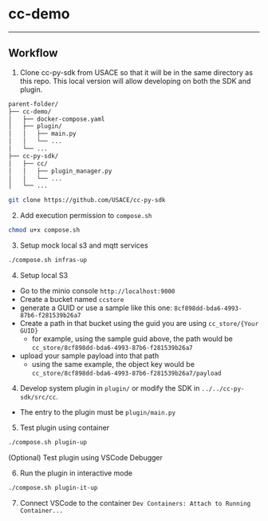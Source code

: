 # cc-demo

---

## Workflow

1. Clone cc-py-sdk from USACE so that it will be in the same directory as this repo.
    This local version will allow developing on both the SDK and plugin.

```graphql
parent-folder/
├── cc-demo/
│   ├── docker-compose.yaml
│   ├── plugin/
│   │   ├── main.py
│   │   └── ...
│   └── ...
├── cc-py-sdk/
│   ├── cc/
│   │   ├── plugin_manager.py
│   │   └── ...
│   └── ...
```

```bash
git clone https://github.com/USACE/cc-py-sdk
````

2. Add execution permission to `compose.sh`
```bash
chmod u+x compose.sh
```

3. Setup mock local s3 and mqtt services
```bash
./compose.sh infras-up
```

4. Setup local S3

- Go to the minio console `http://localhost:9000`
- Create a bucket named `ccstore`
- generate a GUID or use a sample like this one: `8cf898dd-bda6-4993-87b6-f281539b26a7`
- Create a path in that bucket using the guid you are using `cc_store/{Your GUID}`
   - for example, using the sample guid above, the path would be `cc_store/8cf898dd-bda6-4993-87b6-f281539b26a7`
- upload your sample payload into that path
   - using the same example, the object key would be `cc_store/8cf898dd-bda6-4993-87b6-f281539b26a7/payload`

4. Develop system plugin in `plugin/` or modify the SDK in `../../cc-py-sdk/src/cc`.

- The entry to the plugin must be `plugin/main.py`

5. Test plugin using container

```bash
./compose.sh plugin-up
```

(Optional) Test plugin using VSCode Debugger

6. Run the plugin in interactive mode

```bash
./compose.sh plugin-it-up
```

7. Connect VSCode to the container `Dev Containers: Attach to Running Container...`
